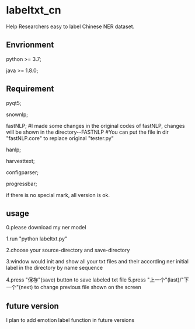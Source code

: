 # labeltxt_cn
Help Researchers easy to label Chinese NER dataset.

## Envrionment
python >= 3.7;

java >= 1.8.0;

## Requirement
pyqt5;

snownlp;

fastNLP;  #I made some changes in the original codes of fastNLP, changes will be shown in the directory--FASTNLP
          #You can put the file in dir "fastNLP.core" to replace original "tester.py"

hanlp;

harvesttext;

configparser;

progressbar;

if there is no special mark, all version is ok.

## usage
0.please download my ner model

1.run "python labeltxt.py"

2.choose your source-directory and save-directory

3.window would init and show all your txt files and their according ner initial label in the directory by name sequence

4.press "保存"(save) button to save labeled txt file
5.press "上一个"(last)/"下一个"(next) to change previous file shown on the screen

## future version
I plan to add emotion label function in future versions
